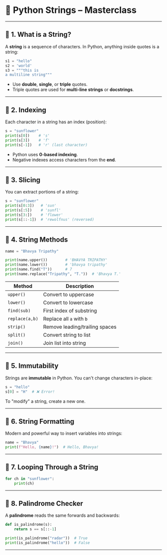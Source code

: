 
# 🧵 Python Strings – Masterclass

---

## 🔹 1. What is a String?

A **string** is a sequence of characters. In Python, anything inside quotes is a string:

```python
s1 = "hello"
s2 = 'world'
s3 = """this is
a multiline string"""
````

* Use **double**, **single**, or **triple** quotes.
* Triple quotes are used for **multi-line strings** or **docstrings**.

---

## 🔹 2. Indexing

Each character in a string has an index (position):

```python
s = "sunflower"
print(s[0])    # 's'
print(s[3])    # 'f'
print(s[-1])   # 'r' (last character)
```

* Python uses **0-based indexing**.
* Negative indexes access characters from the **end**.

---

## 🔹 3. Slicing

You can extract portions of a string:

```python
s = "sunflower"
print(s[0:3])   # 'sun'
print(s[:5])    # 'sunfl'
print(s[3:])    # 'flower'
print(s[::-1])  # 'rewolfnus' (reversed)
```

---

## 🔹 4. String Methods

```python
name = "Bhavya Tripathy"

print(name.upper())        # 'BHAVYA TRIPATHY'
print(name.lower())        # 'bhavya tripathy'
print(name.find("T"))      # 7
print(name.replace("Tripathy", "T."))  # 'Bhavya T.'
```

| Method         | Description                    |
| -------------- | ------------------------------ |
| `upper()`      | Convert to uppercase           |
| `lower()`      | Convert to lowercase           |
| `find(sub)`    | First index of substring       |
| `replace(a,b)` | Replace all `a` with `b`       |
| `strip()`      | Remove leading/trailing spaces |
| `split()`      | Convert string to list         |
| `join()`       | Join list into string          |

---

## 🔹 5. Immutability

Strings are **immutable** in Python. You can't change characters in-place:

```python
s = "hello"
s[0] = "H"  # ❌ Error!
```

To "modify" a string, create a new one.

---

## 🔹 6. String Formatting

Modern and powerful way to insert variables into strings:

```python
name = "Bhavya"
print(f"Hello, {name}!")  # Hello, Bhavya!
```

---

## 🔹 7. Looping Through a String

```python
for ch in "sunflower":
    print(ch)
```

---

## 🔹 8. Palindrome Checker

A **palindrome** reads the same forwards and backwards:

```python
def is_palindrome(s):
    return s == s[::-1]

print(is_palindrome("radar"))  # True
print(is_palindrome("hello"))  # False
```

---

